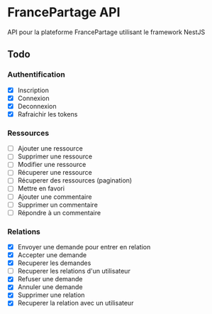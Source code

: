 # FrancePartage API

API pour la plateforme FrancePartage utilisant le framework NestJS

## Todo

### Authentification

- [x] Inscription
- [x] Connexion
- [x] Deconnexion
- [x] Rafraichir les tokens

### Ressources

- [ ] Ajouter une ressource
- [ ] Supprimer une ressource
- [ ] Modifier une ressource
- [ ] Récuperer une ressource
- [ ] Récuperer des ressources (pagination)
- [ ] Mettre en favori
- [ ] Ajouter une commentaire
- [ ] Supprimer un commentaire
- [ ] Répondre à un commentaire

### Relations

- [x] Envoyer une demande pour entrer en relation
- [x] Accepter une demande
- [x] Recuperer les demandes
- [ ] Recuperer les relations d'un utilisateur
- [x] Refuser une demande
- [x] Annuler une demande
- [x] Supprimer une relation
- [x] Recuperer la relation avec un utilisateur